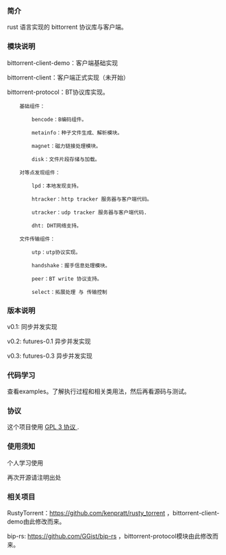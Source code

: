 ### 简介

rust 语言实现的 bittorrent 协议库与客户端。


### 模块说明

bittorrent-client-demo：客户端基础实现

bittorrent-client：客户端正式实现（未开始）

bittorrent-protocol：BT协议库实现。

        基础组件：

            bencode：B编码组件。
            
            metainfo：种子文件生成、解析模块。
            
            magnet：磁力链接处理模块。
            
            disk：文件片段存储与加载。

        对等点发现组件：

            lpd：本地发现支持。

            htracker：http tracker 服务器与客户端代码。

            utracker：udp tracker 服务器与客户端代码.

            dht: DHT网络支持。

        文件传输组件：

            utp：utp协议实现。 

            handshake：握手信息处理模块。

            peer：BT write 协议支持。

            select：拓展处理 与 传输控制 


### 版本说明

 v0.1: 同步并发实现

 v0.2: futures-0.1 异步并发实现

 v0.3: futures-0.3 异步并发实现


### 代码学习

 查看examples。了解执行过程和相关类用法，然后再看源码与测试。


### 协议

这个项目使用 [ GPL 3 协议 ].

[ GPL 3 协议 ]: https://github.com/xin-water/bittorrent-project/blob/master/LICENSE


### 使用须知

 个人学习使用
 
 再次开源请注明出处


### 相关项目

RustyTorrent：https://github.com/kenpratt/rusty_torrent ，bittorrent-client-demo由此修改而来。

bip-rs: https://github.com/GGist/bip-rs ，bittorrent-protocol模块由此修改而来。
